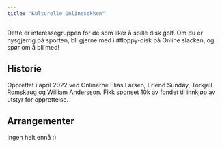 ```yaml
---
title: "Kulturelle Onlinesekken"
---
```


Dette er interessegruppen for de som liker å spille disk golf. Om du er nysgjerrig på sporten, bli gjerne med i #floppy-disk på Online slacken, og spør om å bli med!

## Historie

Opprettet i april 2022 ved Onlinerne Elias Larsen, Erlend Sundøy, Torkjell Romskaug og William Andersson. Fikk sponset 10k av fondet til innkjøp av utstyr for opprettelse.

## Arrangementer

Ingen helt ennå :)